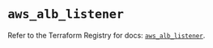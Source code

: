 # `aws_alb_listener`

Refer to the Terraform Registry for docs: [`aws_alb_listener`](https://registry.terraform.io/providers/hashicorp/aws/5.98.0/docs/resources/alb_listener).
